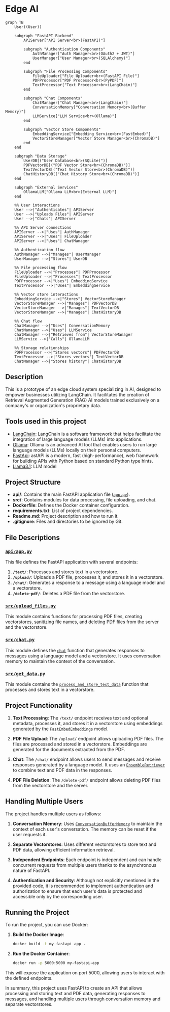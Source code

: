 # Edge AI

```mermaid
graph TB
    User((User))

    subgraph "FastAPI Backend"
        APIServer["API Server<br>(FastAPI)"]
        
        subgraph "Authentication Components"
            AuthManager["Auth Manager<br>(OAuth2 + JWT)"]
            UserManager["User Manager<br>(SQLAlchemy)"]
        end

        subgraph "File Processing Components"
            FileUploader["File Uploader<br>(FastAPI File)"]
            PDFProcessor["PDF Processor<br>(PyPDF)"]
            TextProcessor["Text Processor<br>(LangChain)"]
        end

        subgraph "Chat Components"
            ChatManager["Chat Manager<br>(LangChain)"]
            ConversationMemory["Conversation Memory<br>(Buffer Memory)"]
            LLMService["LLM Service<br>(Ollama)"]
        end

        subgraph "Vector Store Components"
            EmbeddingService["Embedding Service<br>(FastEmbed)"]
            VectorStoreManager["Vector Store Manager<br>(ChromaDB)"]
        end
    end

    subgraph "Data Storage"
        UserDB[("User Database<br>(SQLite)")]
        PDFVectorDB[("PDF Vector Store<br>(ChromaDB)")]
        TextVectorDB[("Text Vector Store<br>(ChromaDB)")]
        ChatHistoryDB[("Chat History Store<br>(ChromaDB)")]
    end

    subgraph "External Services"
        OllamaLLM["Ollama LLM<br>(External LLM)"]
    end

    %% User interactions
    User -->|"Authenticates"| APIServer
    User -->|"Uploads Files"| APIServer
    User -->|"Chats"| APIServer

    %% API Server connections
    APIServer -->|"Uses"| AuthManager
    APIServer -->|"Uses"| FileUploader
    APIServer -->|"Uses"| ChatManager

    %% Authentication flow
    AuthManager -->|"Manages"| UserManager
    UserManager -->|"Stores"| UserDB

    %% File processing flow
    FileUploader -->|"Processes"| PDFProcessor
    FileUploader -->|"Processes"| TextProcessor
    PDFProcessor -->|"Uses"| EmbeddingService
    TextProcessor -->|"Uses"| EmbeddingService

    %% Vector store interactions
    EmbeddingService -->|"Stores"| VectorStoreManager
    VectorStoreManager -->|"Manages"| PDFVectorDB
    VectorStoreManager -->|"Manages"| TextVectorDB
    VectorStoreManager -->|"Manages"| ChatHistoryDB

    %% Chat flow
    ChatManager -->|"Uses"| ConversationMemory
    ChatManager -->|"Uses"| LLMService
    ChatManager -->|"Retrieves from"| VectorStoreManager
    LLMService -->|"Calls"| OllamaLLM

    %% Storage relationships
    PDFProcessor -->|"Stores vectors"| PDFVectorDB
    TextProcessor -->|"Stores vectors"| TextVectorDB
    ChatManager -->|"Stores history"| ChatHistoryDB
```
## Description
This is a prototype of an edge cloud system specializing in AI, designed to empower businesses utilizing LangChain. It facilitates the creation of Retrieval Augmented Generation (RAG) AI models trained exclusively on a company's or organization's proprietary data.

## Tools used in this project
* [LangChain](https://www.langchain.com/): LangChain is a software framework that helps facilitate the integration of large language models (LLMs) into applications.
* [Ollama](https://ollama.com/): Ollama is an advanced AI tool that enables users to run large language models (LLMs) locally on their personal computers.
* [FastApi](https://fastapi.tiangolo.com/): astAPI is a modern, fast (high-performance), web framework for building APIs with Python based on standard Python type hints.
* [Llama3.1](https://www.llama.com/llama3.1/): LLM model

## Project Structure

- **api/**: Contains the main FastAPI application file ([`app.py`](api/app.py)).
- **src/**: Contains modules for data processing, file uploading, and chat.
- **Dockerfile**: Defines the Docker container configuration.
- **requirements.txt**: List of project dependencies.
- **Readme.md**: Project description and how to run it.
- **.gitignore**: Files and directories to be ignored by Git.

## File Descriptions

### [`api/app.py`](api/app.py)

This file defines the FastAPI application with several endpoints:

1. **`/text/`**: Processes and stores text in a vectorstore.
2. **`/upload/`**: Uploads a PDF file, processes it, and stores it in a vectorstore.
3. **`/chat/`**: Generates a response to a message using a language model and a vectorstore.
4. **`/delete-pdf/`**: Deletes a PDF file from the vectorstore.

### [`src/upload_files.py`](src/upload_files.py)

This module contains functions for processing PDF files, creating vectorstores, sanitizing file names, and deleting PDF files from the server and the vectorstore.

### [`src/chat.py`](src/chat.py)

This module defines the [`chat`](src/chat.py) function that generates responses to messages using a language model and a vectorstore. It uses conversation memory to maintain the context of the conversation.

### [`src/get_data.py`](src/get_data.py)

This module contains the [`process_and_store_text_data`](src/get_data.py) function that processes and stores text in a vectorstore.

## Project Functionality

1. **Text Processing**: The `/text/` endpoint receives text and optional metadata, processes it, and stores it in a vectorstore using embeddings generated by the [`FastEmbedEmbeddings`](api/app.py) model.

2. **PDF File Upload**: The `/upload/` endpoint allows uploading PDF files. The files are processed and stored in a vectorstore. Embeddings are generated for the documents extracted from the PDF.

3. **Chat**: The `/chat/` endpoint allows users to send messages and receive responses generated by a language model. It uses an [`EnsembleRetriever`](src/chat.py) to combine text and PDF data in the responses.

4. **PDF File Deletion**: The `/delete-pdf/` endpoint allows deleting PDF files from the vectorstore and the server.

## Handling Multiple Users

The project handles multiple users as follows:

1. **Conversation Memory**: Uses [`ConversationBufferMemory`](src/chat.py) to maintain the context of each user's conversation. The memory can be reset if the user requests it.

2. **Separate Vectorstores**: Uses different vectorstores to store text and PDF data, allowing efficient information retrieval.

3. **Independent Endpoints**: Each endpoint is independent and can handle concurrent requests from multiple users thanks to the asynchronous nature of FastAPI.

4. **Authentication and Security**: Although not explicitly mentioned in the provided code, it is recommended to implement authentication and authorization to ensure that each user's data is protected and accessible only by the corresponding user.

## Running the Project

To run the project, you can use Docker:

1. **Build the Docker Image**:
    ```bash
    docker build -t my-fastapi-app .
    ```

2. **Run the Docker Container**:
    ```bash
    docker run -p 5000:5000 my-fastapi-app
    ```

This will expose the application on port 5000, allowing users to interact with the defined endpoints.

In summary, this project uses FastAPI to create an API that allows processing and storing text and PDF data, generating responses to messages, and handling multiple users through conversation memory and separate vectorstores.